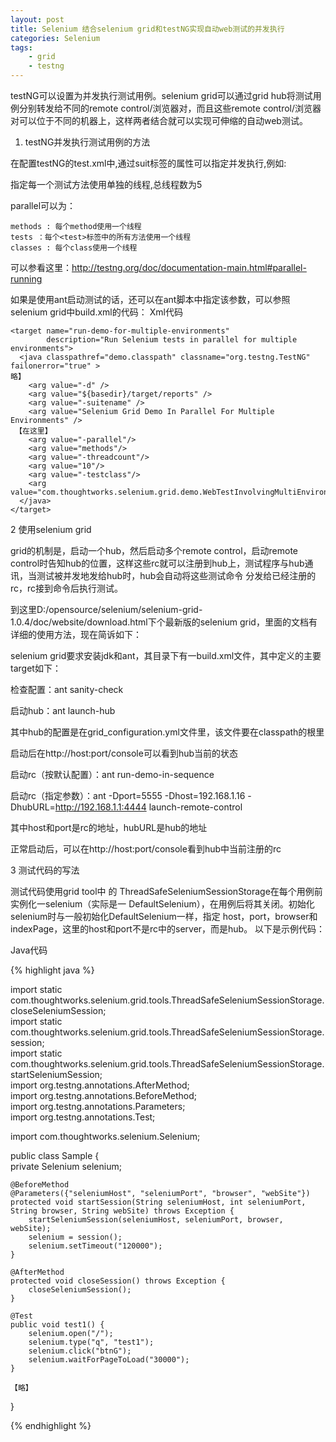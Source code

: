 ```yaml
---
layout: post
title: Selenium 结合selenium grid和testNG实现自动web测试的并发执行
categories: Selenium
tags: 
    - grid
    - testng
---
```


testNG可以设置为并发执行测试用例。selenium grid可以通过grid hub将测试用例分别转发给不同的remote control/浏览器对，而且这些remote control/浏览器对可以位于不同的机器上，这样两者结合就可以实现可伸缩的自动web测试。

1. testNG并发执行测试用例的方法

在配置testNG的test.xml中,通过suit标签的属性可以指定并发执行,例如:

<suite name="My suite" parallel="methods" thread-count="5">

指定每一个测试方法使用单独的线程,总线程数为5

parallel可以为：

    methods : 每个method使用一个线程
    tests ：每个<test>标签中的所有方法使用一个线程
    classes : 每个class使用一个线程

可以参看这里：<http://testng.org/doc/documentation-main.html#parallel-running>

如果是使用ant启动测试的话，还可以在ant脚本中指定该参数，可以参照selenium grid中build.xml的代码：
Xml代码

    <target name="run-demo-for-multiple-environments"  
            description="Run Selenium tests in parallel for multiple environments">  
      <java classpathref="demo.classpath" classname="org.testng.TestNG" failonerror="true" >  
    略】  
        <arg value="-d" />  
        <arg value="${basedir}/target/reports" />  
        <arg value="-suitename" />  
        <arg value="Selenium Grid Demo In Parallel For Multiple Environments" />  
     【在这里】  
        <arg value="-parallel"/>  
        <arg value="methods"/>  
        <arg value="-threadcount"/>  
        <arg value="10"/>  
        <arg value="-testclass"/>  
        <arg value="com.thoughtworks.selenium.grid.demo.WebTestInvolvingMultiEnvironments"/>  
      </java>  
    </target>  

2 使用selenium grid

grid的机制是，启动一个hub，然后启动多个remote control，启动remote control时告知hub的位置，这样这些rc就可以注册到hub上，测试程序与hub通讯，当测试被并发地发给hub时，hub会自动将这些测试命令 分发给已经注册的rc，rc接到命令后执行测试。

到这里D:/opensource/selenium/selenium-grid-1.0.4/doc/website/download.html下个最新版的selenium grid，里面的文档有详细的使用方法，现在简诉如下：

selenium grid要求安装jdk和ant，其目录下有一build.xml文件，其中定义的主要target如下：

检查配置：ant sanity-check

启动hub：ant launch-hub

其中hub的配置是在grid_configuration.yml文件里，该文件要在classpath的根里

启动后在http://host:port/console可以看到hub当前的状态

启动rc（按默认配置）：ant run-demo-in-sequence

启动rc（指定参数）：ant -Dport=5555 -Dhost=192.168.1.16 -DhubURL=http://192.168.1.1:4444 launch-remote-control

其中host和port是rc的地址，hubURL是hub的地址

正常启动后，可以在http://host:port/console看到hub中当前注册的rc

3 测试代码的写法

测试代码使用grid tool中
的 ThreadSafeSeleniumSessionStorage在每个用例前实例化一selenium（实际是一 DefaultSelenium），在用例后将其关闭。初始化selenium时与一般初始化DefaultSelenium一样，指定 host，port，browser和indexPage，这里的host和port不是rc中的server，而是hub。
以下是示例代码：

Java代码

{% highlight java %}

import static com.thoughtworks.selenium.grid.tools.ThreadSafeSeleniumSessionStorage.closeSeleniumSession;  
import static com.thoughtworks.selenium.grid.tools.ThreadSafeSeleniumSessionStorage.session;  
import static com.thoughtworks.selenium.grid.tools.ThreadSafeSeleniumSessionStorage.startSeleniumSession;  
import org.testng.annotations.AfterMethod;  
import org.testng.annotations.BeforeMethod;  
import org.testng.annotations.Parameters;  
import org.testng.annotations.Test;  
  
import com.thoughtworks.selenium.Selenium;  
  
  
public class Sample {  
    private Selenium selenium;  
      
    @BeforeMethod  
    @Parameters({"seleniumHost", "seleniumPort", "browser", "webSite"})  
    protected void startSession(String seleniumHost, int seleniumPort, String browser, String webSite) throws Exception {  
        startSeleniumSession(seleniumHost, seleniumPort, browser, webSite);  
        selenium = session();  
        selenium.setTimeout("120000");  
    }  
  
    @AfterMethod  
    protected void closeSession() throws Exception {  
        closeSeleniumSession();  
    }  
      
    @Test  
    public void test1() {  
        selenium.open("/");  
        selenium.type("q", "test1");  
        selenium.click("btnG");  
        selenium.waitForPageToLoad("30000");  
    }  
      
    【略】  
} 

{% endhighlight %}